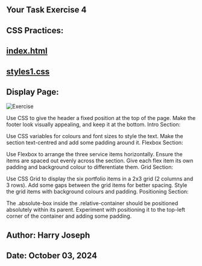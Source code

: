 ## Your Task Exercise 4

## CSS Practices:

## [index.html](./index.html)
## [styles1.css](./styles1.css)

## Display Page:

![Exercise](https://hjoseph777.github.io/Exercises4CSSandCSS-FrameworksHtml/)

Use CSS to give the header a fixed position at the top of the page.
Make the footer look visually appealing, and keep it at the bottom.
Intro Section:

Use CSS variables for colours and font sizes to style the text.
Make the section text-centred and add some padding around it.
Flexbox Section:

Use Flexbox to arrange the three service items horizontally.
Ensure the items are spaced out evenly across the section.
Give each flex item its own padding and background colour to differentiate them.
Grid Section:

Use CSS Grid to display the six portfolio items in a 2x3 grid (2 columns and 3 rows).
Add some gaps between the grid items for better spacing.
Style the grid items with background colours and padding.
Positioning Section:

The .absolute-box inside the .relative-container should be positioned absolutely within its parent.
Experiment with positioning it to the top-left corner of the container and adding some padding.


## Author: Harry Joseph 
## Date: October 03, 2024
